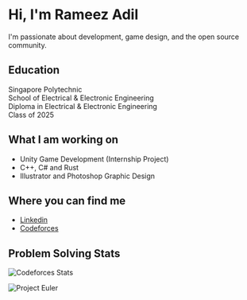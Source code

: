 # Hi, I'm Rameez Adil

I'm passionate about development, game design, and the open source community.

## Education
Singapore Polytechnic <br/>
School of Electrical & Electronic Engineering <br/>
Diploma in Electrical & Electronic Engineering <br/>
Class of 2025

## What I am working on
- Unity Game Development (Internship Project)
- C++, C# and Rust
- Illustrator and Photoshop Graphic Design

## Where you can find me
- [Linkedin](https://www.linkedin.com/in/rameezadil/)
- [Codeforces](https://codeforces.com/profile/splodster)

## Problem Solving Stats
![Codeforces Stats](https://codeforces-readme-stats.vercel.app/api/card?username=splodster)

![Project Euler](https://projecteuler.net/profile/splodster.png)
